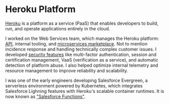 # Heroku Platform

[Heroku](https://devcenter.heroku.com/categories/heroku-architecture) is a platform as a service (PaaS) that enables developers to build, run, and operate applications entirely in the cloud.

I worked on the Web Services team, which manages the Heroku platform: [API](https://devcenter.heroku.com/articles/platform-api-reference), internal tooling, and [microservices marketplace](https://devcenter.heroku.com/categories/add-ons). Not to mention incidence response and handling technically complex customer issues. I developed [security features](https://devcenter.heroku.com/categories/security) like multi-factor authentication, session and certification management, VaaS (verification as a service), and automatic detection of platform abuse. I also helped optimize internal telemetry and resource management to improve reliability and scalability.

I was one of the early engineers developing Salesforce Evergreen, a serverless environment powered by Kubernetes, which integrates Salesforce Lighning features with Heroku's scalable container runtimes. It is now known as ["Salesforce Functions"](https://www.salesforceben.com/salesforce-functions-new-heroku-like-technology-for-salesforce-developers/).
